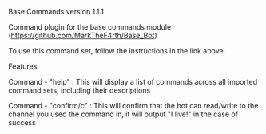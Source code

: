 Base Commands version 1.1.1

Command plugin for the base commands module (https://github.com/MarkTheF4rth/Base_Bot)

To use this command set, follow the instructions in the link above.


Features:

Command - "help" : This will display a list of commands across all imported command sets, including their descriptions

Command - "confirm/c" : This will confirm that the bot can read/write to the channel you used the command in, it will output "I live!" in the case of success
